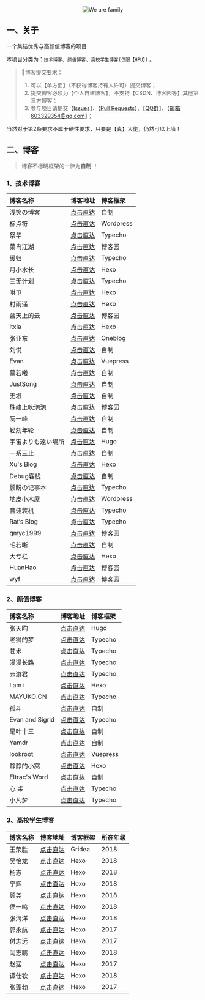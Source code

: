 <center><img src="https://s1.ax1x.com/2020/04/02/GtiMTg.png" alt="We are family" border="0" /></center>

## 一、关于

一个集结优秀与高颜值博客的项目

本项目分类为：`技术博客`、`颜值博客`、`高校学生博客(仅限【HPU】)` 。

> :red_circle:博客提交要求：
> 1. 可以【单方面】（不获得博客持有人许可）提交博客；
> 2. 提交博客必须为【个人自建博客】，不支持【CSDN、博客园等】其他第三方博客；
> 3. 参与项目请提交【[Issues](https://github.com/WangRongsheng/Awesome-Blog/issues)】、【[Pull Requests](https://github.com/WangRongsheng/Awesome-Blog/pulls)】、【<a target="_blank" href="//shang.qq.com/wpa/qunwpa?idkey=1ec99e8f1416d60c33ec03a7e85da9528b0541315d42eb550ec95c65877521a2">QQ群</a>】、【邮箱603329354@qq.com】；

当然对于第2条要求不属于硬性要求，只要是【真】大佬，仍然可以上墙！

## 二、博客

> 博客不标明框架的一律为**自制** ！

### 1、技术博客

|博客名称|博客地址|博客框架|
|:-|:-|:-|
| 浅笑の博客 | [点击直达](https://blog.zhengyujie.cn/) | 自制 |
| 标点符 | [点击直达](https://www.biaodianfu.com/) | Wordpress |
| 祭华 | [点击直达](https://www.jdeal.cn/) | Typecho |
| 菜鸟江湖 | [点击直达](https://www.zeekling.cn/) | 博客园 |
| 缓归 | [点击直达](https://haybin.cn/) | Typecho |
| 月小水长 | [点击直达](https://inspurer.github.io/) | Hexo |
| 三无计划 | [点击直达](https://blog.imalan.cn/) | Typecho |
| 哄卫 | [点击直达](https://sunhwee.com/) | Hexo |
| 村雨遥 | [点击直达](https://cunyu1943.github.io/) | Hexo |
| 蓝天上的云 | [点击直达](https://www.cnblogs.com/yucloud/) | 博客园 |
| itxia | [点击直达](https://itxia.github.io/) | Hexo |
| 张亚东 | [点击直达](https://www.zhyd.me/) | Oneblog |
| 刘悦 | [点击直达](https://v3u.cn/) | 自制 |
| Evan | [点击直达](https://xugaoyi.com/) | Vuepress |
| 慕若曦 | [点击直达](https://www.muruoxi.com/) | 自制 |
| JustSong | [点击直达](https://iamazing.cn/) | 自制 |
| 无垠 | [点击直达](https://flyhigher.top/) | 自制 |
| 珠峰上吹泡泡 | [点击直达](https://www.cnblogs.com/Terrypython/) | 博客园 |
| 阮一峰 | [点击直达](http://www.ruanyifeng.com/blog/) | 自制 |
| 轻刻年轮 | [点击直达](https://www.ly522.com/) | 自制 |
| 宇宙よりも遠い場所 | [点击直达](https://kirainmoe.com/) | Hugo |
| 一系三止 | [点击直达](https://www.yoxiha.com/) | 自制 |
| Xu's Blog | [点击直达](https://hasaik.com/) | Hexo |
| Debug客栈 | [点击直达](https://www.debuginn.cn/) | 自制 |
| 顾盼の记事本 | [点击直达](https://gupan.site/) | Typecho |
| 地皮小木屋 | [点击直达](https://dpii.club/) | Wordpress |
| 音速装机 | [点击直达](https://sonic.volf.club/) | Typecho |
| Rat‘s Blog | [点击直达](https://www.moerats.com/) | Typecho |
| qmyc1999 | [点击直达](https://www.cnblogs.com/czc1999/) | 博客园 |
| 毛若晰 | [点击直达](https://www.maorx.cn/) | 自制 |
| 大专栏 | [点击直达](https://www.dazhuanlan.com/) | Hexo |
| HuanHao | [点击直达](https://www.cnblogs.com/huanhao/) | 博客园 |
| wyf | [点击直达](https://www.cnblogs.com/weiyinfu/) | 博客园 |

### 2、颜值博客

|博客名称|博客地址|博客框架|
|:-|:-|:-|
| 张天昀 | [点击直达](https://doowzs.com/) | Hugo |
| 老狮的梦 | [点击直达](https://laolion.com/blog/) | Typecho |
| 苍术 | [点击直达](http://www.iiros.com/) | Typecho |
| 漫漫长路 | [点击直达](https://mmcl.net/) | Typecho |
| 云游君 | [点击直达](https://www.yunyoujun.cn/) | Typecho |
| I am i | [点击直达](https://5ime.cn/) | Hexo |
| MAYUKO.CN | [点击直达](https://mayuko.cn/) | Typecho |
| 孤斗 | [点击直达](http://d-d.design/) | 自制 |
| Evan and Sigrid | [点击直达](https://lywly.cn/) | Typecho |
| 是叶十三 | [点击直达](http://www.yerenping.cn/) | 自制 |
| Yamdr | [点击直达](https://www.yamdr.cn/) | 自制 |
| lookroot | [点击直达](https://www.lookroot.cn/) | Vuepress |
| 静静的小窝 | [点击直达](https://wznmickey.com/) | Hexo |
| Eltrac's Word | [点击直达](https://www.eltrac.cn/) | 自制 |
| 心 耒 | [点击直达](https://ajian.online/) | Typecho |
| 小凡梦 | [点击直达](https://www.xiaofm.cn/) | Typecho |

### 3、高校学生博客

|博客名称|博客地址|博客框架|所在年级|
|:-|:-|:-|:-|
| 王荣胜 | [点击直达](https://sqdxwz.top)| Gridea| 2018|
| 吴怡龙 | [点击直达](https://cndrew.cn)| Hexo| 2018|
| 杨志 | [点击直达](https://hpu-yz.github.io/)| Hexo| 2018|
| 宁辉 | [点击直达](https://angelni.github.io/)| Hexo| 2018|
| 顾尧 | [点击直达](https://dyingdown.github.io/) | Hexo | 2018 |
| 侯一鸣 | [点击直达](https://houyiming99.github.io/) | Hexo | 2018 |
| 张海洋 | [点击直达](https://blogzhy.cn/) | Hexo | 2018 |
| 郭永航 | [点击直达](https://blog.todest.cn/) | Hexo | 2017 |
| 付志远 | [点击直达](https://fuzhiyuan.github.io/) | Hexo | 2017 |
| 闫志鹏 | [点击直达](https://cdreamer.cn/) | Hexo | 2018 |
| 赵猛 | [点击直达](https://hpumengzhao.github.io/) | Hexo | 2017 |
| 谭仕钦 | [点击直达](https://chuckietan.github.io/) | Hexo | 2018 |
| 张蓬勃 | [点击直达](https://www.laugh12321.cn/) | Hexo | 2017 |